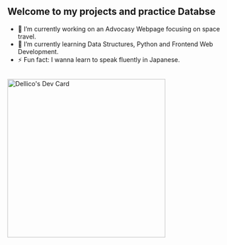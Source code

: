 <!--

-i need to create two web apps
Task manager    
recipe sharing platform 
https://www.simplilearn.com/tutorials/python-tutorial/python-automation-projects 
https://www.datacamp.com/blog/60-python-projects-for-all-levels-expertise   

- 💬 Ask me about   
- 📫 How to reach me: -->  
## Welcome to my projects and practice Databse

- 🔭 I’m currently working on an Advocasy Webpage focusing on space travel.
- 🌱 I’m currently learning Data Structures, Python and Frontend Web Development.
- ⚡ Fun fact: I wanna learn to speak fluently in Japanese.

##
<a href="https://app.daily.dev/dellico"><img src="https://api.daily.dev/devcards/v2/YiXpNIRxKQQMlS74WoqSG.png?type=default&r=yle" width="356" alt="Dellico's Dev Card"/></a>

##





